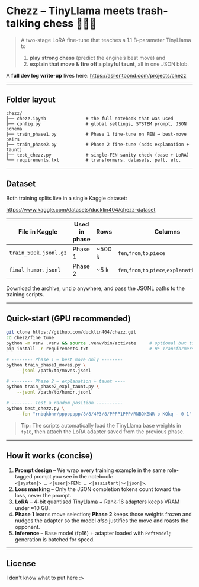 # Chezz – TinyLlama meets trash-talking chess 🏰🐴💬

> A two-stage LoRA fine-tune that teaches a 1.1 B-parameter TinyLlama to  
> 1. **play strong chess** (predict the engine’s best move) and  
> 2. **explain that move & fire off a playful taunt**, all in one JSON blob.


A **full dev log write-up** lives here: <https://asilentpond.com/projects/chezz>


---



## Folder layout

```text
chezz/
├── chezz.ipynb               # the full notebook that was used
├── config.py                 # global settings, SYSTEM prompt, JSON schema
├── train_phase1.py           # Phase 1 fine-tune on FEN → best-move pairs
├── train_phase2.py           # Phase 2 fine-tune (adds explanation + taunt)
├── test_chezz.py             # single-FEN sanity check (base + LoRA)
└── requirements.txt          # transformers, datasets, peft, etc.
```

---

## Dataset

Both training splits live in a single Kaggle dataset:

<https://www.kaggle.com/datasets/ducklin404/chezz-dataset>

| File in Kaggle     | Used in phase | Rows | Columns |
|--------------------|---------------|------|------------------------------------------------|
| `train_500k.jsonl.gz`   | Phase 1       | ~500 k | `fen`,`from`,`to`,`piece` |
| `final_humor.jsonl`   | Phase 2       | ~5 k | `fen`,`from`,`to`,`piece`,`explanation`,`taunt` |

Download the archive, unzip anywhere, and pass the JSONL paths to the training scripts.

---

## Quick-start (GPU recommended)

```bash
git clone https://github.com/ducklin404/chezz.git
cd chezz/fine_tune
python -m venv .venv && source .venv/bin/activate     # optional but tidy
pip install -r requirements.txt                       # HF Transformers, PEFT…

# -------- Phase 1 – best move only --------
python train_phase1_moves.py \
    --jsonl /path/to/moves.jsonl

# -------- Phase 2 – explanation + taunt ----
python train_phase2_expl_taunt.py \
    --jsonl /path/to/humor.jsonl

# -------- Test a random position ----------
python test_chezz.py \
    --fen "rnbqkbnr/pppppppp/8/8/4P3/8/PPPP1PPP/RNBQKBNR b KQkq - 0 1"
```

> **Tip:** The scripts automatically load the TinyLlama base weights in `fp16`, then attach the LoRA adapter saved from the previous phase.

---

## How it works (concise)

1. **Prompt design** – We wrap every training example in the same role-tagged prompt you see in the notebook:  
   `<|system|> … <|user|>FEN: … <|assistant|><|json|>`.
2. **Loss masking** – Only the JSON completion tokens count toward the loss, never the prompt.
3. **LoRA** – 4-bit quantised TinyLlama + Rank-16 adapters keeps VRAM under ≈10 GB.
4. **Phase 1** learns move selection; **Phase 2** keeps those weights frozen and nudges the adapter so the model *also* justifies the move and roasts the opponent.
5. **Inference** – Base model (fp16) + adapter loaded with `PeftModel`; generation is batched for speed.

---

## License

I don't know what to put here :>